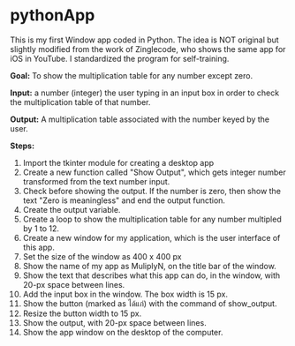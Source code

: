 # pythonApp
This is my first Window app coded in Python.
The idea is NOT original but slightly modified from the work of Zinglecode, who shows the same app for iOS in YouTube.
I standardized the program for self-training.

__Goal:__ To show the multiplication table for any number except zero.

__Input:__ a number (integer) the user typing in an input box in order to check the multiplication table of that number.

__Output:__ A multiplication table associated with the number keyed by the user.

__Steps:__

1. Import the tkinter module for creating a desktop app
2. Create a new function called "Show Output", which gets integer number transformed from the text number input.
3. Check before showing the output. If the number is zero, then show the text "Zero is meaningless" and end the output function.
4. Create the output variable.
5. Create a loop to show the multiplication table for any number multipled by 1 to 12.
6. Create a new window for my application, which is the user interface of this app.
7. Set the size of the window as 400 x 400 px
8. Show the name of my app as MuliplyN, on the title bar of the window.
9. Show the text that describes what this app can do, in the window, with 20-px space between lines.
10. Add the input box in the window. The box width is 15 px.
11. Show the button (marked as ได้แก่) with the command of show_output.
12. Resize the button width to 15 px.
13. Show the output, with 20-px space between lines.
14. Show the app window on the desktop of the computer.
